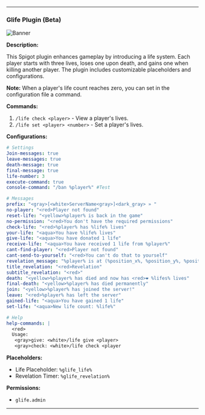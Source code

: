 
---

### Glife Plugin (Beta)

![Banner](https://images-ext-2.discordapp.net/external/K_Vj-_8FzSL7B57Ycey0crHLgwftXVdKUHPVUceQ26c/https/i.postimg.cc/yxBjZCXB/Glifebanner-dsgvgd.jpg?format=webp&width=2560&height=1180)

**Description:**

This Spigot plugin enhances gameplay by introducing a life system. Each player starts with three lives, loses one upon death, and gains one when killing another player. The plugin includes customizable placeholders and configurations.

**Note:** When a player's life count reaches zero, you can set in the configuration file a command.

**Commands:**

1. `/life check <player>` - View a player's lives.
4. `/life set <player> <number>` - Set a player's lives.

**Configurations:**

```yaml
# Settings
Join-messages: true
leave-messages: true
death-message: true
final-message: true
life-number: 3
execute-command: true
console-command: "/ban %player%" #Test

# Messages
prefix: "<gray>[<white>ServerName<gray>]<dark_gray> » "
no-player: "<red>Player not found"
reset-life: "<yellow>%player% is back in the game"
no-permission: "<red>You don't have the required permissions"
check-life: "<red>%player% has %life% lives"
your-life: "<aqua>You have %life% lives"
give-life: "<aqua>You have donated 1 life"
receive-life: "<aqua>You have received 1 life from %player%"
cant-find-player: "<red>Player not found"
cant-send-to-yourself: "<red>You can't do that to yourself"
revelation_message: "%player% is at (%position_x%, %position_y%, %position_z%, %world%)"
title_revelation: "<red>Revelation"
subtitle_revelation: "<red>"
death: "<yellow>%player% has died and now has <red>❤ %lifes% lives"
final-death: "<yellow>%player% has died permanently"
join: "<yellow>%player% has joined the server!"
leave: "<red>%player% has left the server"
gained-life: "<aqua>You have gained 1 life"
set-life: "<aqua>New life count: %life%"

# Help
help-commands: |
  <red>
  Usage:
   <gray>give: <white>/life give <player>
   <gray>check: <white>/life check <player
```

**Placeholders:**

- Life Placeholder: `%glife_life%`
- Revelation Timer: `%glife_revelation%`

**Permissions:**

- `glife.admin`

---
